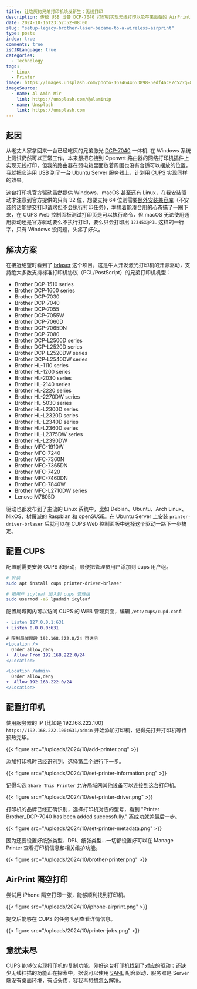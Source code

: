 ```yaml
---
title: 让吃灰的兄弟打印机焕发新生：无线打印
description: 传统 USB 设备 DCP-7040 打印机实现无线打印以及苹果设备的 AirPrint 隔空打印
date: 2024-10-16T23:52:52+08:00
slug: "setup-legacy-brother-laser-became-to-a-wireless-airprint"
type: posts
index: true
comments: true
isCJKLanguage: true
categories:
  - Technology
tags:
  - Linux
  - Printer
image: https://images.unsplash.com/photo-1674644653898-5edf4ac87c52?q=80&w=4928&auto=format&fit=crop&ixlib=rb-4.0.3&ixid=M3wxMjA3fDB8MHxwaG90by1wYWdlfHx8fGVufDB8fHx8fA%3D%3D
imageSource:
  - name: Al Amin Mir
    link: https://unsplash.com/@alaminip
  - name: Unsplash
    link: https://unsplash.com
---
```


## 起因

从老丈人家拿回来一台已经吃灰的兄弟激光 [DCP-7040](https://support.brother.com/g/b/spec.aspx?c=as_ot&lang=en&prod=dcp7040_us_as) 一体机. 在 Windows 系统上测试仍然可以正常工作，本来想把它接到 Openwrt 路由器的网络打印机插件上实现无线打印，但我的路由器在弱电箱里面放着周围也没有合适可以摆放的位置，我就把它连用 USB 到了一台 Ubuntu Server 服务器上，计划用 [CUPS](https://www.cups.org/) 实现同样的效果。

这台打印机官方驱动虽然提供 Windows、macOS 甚至还有 Linux，在我安装驱动才注意到官方提供的只有 32 位，想要支持 64 位则需要[额外安装兼容库](https://support.brother.com/g/b/faqend.aspx?c=cn&lang=zh&prod=mfcj3930dw_eu_as_cn&faqid=faq00100678_000)（不安装的话能提交打印请求但不会执行打印任务），本想着能凑合用的心态搞了一圈下来，在 CUPS Web 控制面板测试打印页是可以执行命令，但 macOS 无论使用通用驱动还是官方驱动要么不执行打印，要么只会打印出 `12345X@PJL` 这样的一行字，只有 Windows 没问题，头疼了好久。

## 解决方案

在接近绝望时看到了 [brlaser](https://github.com/pdewacht/brlaser/) 这个项目，这是牛人开发激光打印机的开源驱动，支持绝大多数支持标准打印机协议（PCL/PostScript）的兄弟打印机机型：

- Brother DCP-1510 series
- Brother DCP-1600 series
- Brother DCP-7030
- Brother DCP-7040
- Brother DCP-7055
- Brother DCP-7055W
- Brother DCP-7060D
- Brother DCP-7065DN
- Brother DCP-7080
- Brother DCP-L2500D series
- Brother DCP-L2520D series
- Brother DCP-L2520DW series
- Brother DCP-L2540DW series
- Brother HL-1110 series
- Brother HL-1200 series
- Brother HL-2030 series
- Brother HL-2140 series
- Brother HL-2220 series
- Brother HL-2270DW series
- Brother HL-5030 series
- Brother HL-L2300D series
- Brother HL-L2320D series
- Brother HL-L2340D series
- Brother HL-L2360D series
- Brother HL-L2375DW series
- Brother HL-L2390DW
- Brother MFC-1910W
- Brother MFC-7240
- Brother MFC-7360N
- Brother MFC-7365DN
- Brother MFC-7420
- Brother MFC-7460DN
- Brother MFC-7840W
- Brother MFC-L2710DW series
- Lenovo M7605D

驱动也都发布到了主流的 Linux 系统中，比如 Debian、Ubuntu、Arch Linux、NixOS、树莓派的 Raspbian 和 openSUSE。在 Ubuntu Server 上安装 `printer-driver-brlaser` 后就可以在 CUPS Web 控制面板中选择这个驱动一路下一步搞定。

## 配置 CUPS

配置前需要安装 CUPS 和驱动，顺便把管理员用户添加到 cups 用户组。

```bash
# 安装
sudo apt install cups printer-driver-brlaser

# 把用户 icyleaf 加入到 cups 管理组
sudo usermod -aG lpadmin icyleaf
```

配置局域网内可以访问 CUPS 的 WEB 管理页面，编辑 `/etc/cups/cupd.conf`:

```diff
- Listen 127.0.0.1:631
+ Listen 0.0.0.0:631

# 限制局域网段 192.168.222.0/24 可访问
<Location />
  Order allow,deny
+  Allow From 192.168.222.0/24
</Location>

<Location /admin>
  Order allow,deny
+  Allow 192.168.222.0/24
</Location>
```

## 配置打印机

使用服务器的 IP (比如是 192.168.222.100) `https://192.168.222.100:631/admin` 开始添加打印机，记得先打开打印机等待预热完毕。

{{< figure src="/uploads/2024/10/add-printer.png" >}}

添加打印机时已经识别到，选择第二个进行下一步。

{{< figure src="/uploads/2024/10/set-printer-information.png" >}}

记得勾选 `Share This Printer` 允许局域网其他设备可以连接到这台打印机。

{{< figure src="/uploads/2024/10/set-printer-driver.png" >}}

打印机的品牌已经正确识别，选择打印机对应的型号，看到 "Printer Brother_DCP-7040 has been added successfully." 离成功就差最后一步。

{{< figure src="/uploads/2024/10/set-printer-metadata.png" >}}

因为还要设置好纸张类型、DPI、纸张类型...一切都设置好可以在 Manage Printer 查看打印机信息和相关维护功能。

{{< figure src="/uploads/2024/10/brother-printer.png" >}}

## AirPrint 隔空打印

尝试用 iPhone 隔空打印一张，能够顺利找到打印机。

{{< figure src="/uploads/2024/10/iphone-airprint.png" >}}

提交后能够在 CUPS 的任务队列查看详情信息。

{{< figure src="/uploads/2024/10/printer-jobs.png" >}}

## 意犹未尽

CUPS 能够仅实现打印机的复制功能，刚好这台打印机找到了对应的驱动；还缺少无线扫描的功能正在探索中，据说可以使用 [SANE](http://www.sane-project.org/) 配合驱动，服务器是 Server 端没有桌面环境，有点头疼，容我再想想怎么解决。
